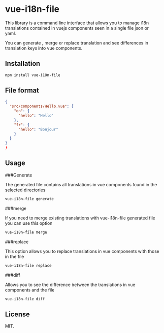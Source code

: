# vue-i18n-file

This library is a command line interface that allows you to manage i18n translations contained in vuejs components seen in a single file json or yaml.

You can generate , merge or replace translation and see differences in translation keys into vue components.

## Installation

``` bash
npm install vue-i18n-file
```

## File format 
```json
{
  "src/components/Hello.vue": {
    "en": {
      "hello": "Hello"
    },
    "fr": {
      "hello": "Bonjour"
    }
  }
}
}
```
## Usage

###Generate


The generated file contains all translations in vue components found in the selected directories
``` bash
vue-i18n-file generate
```

###merge

If you need to merge existing translations with vue-i18n-file generated file you can use this option
``` bash
vue-i18n-file merge
```


###replace

This option allows you to replace translations in vue components with those in the file
``` bash
vue-i18n-file replace
```


###diff

Allows you to see the difference between the translations in vue components and the file
``` bash
vue-i18n-file diff
```

## License

MIT.

